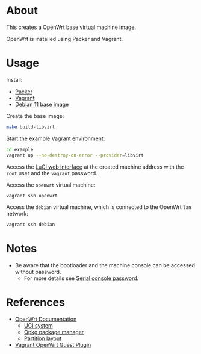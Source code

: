 # About

This creates a OpenWrt base virtual machine image.

OpenWrt is installed using Packer and Vagrant.

# Usage

Install:

* [Packer](https://www.packer.io/)
* [Vagrant](https://www.vagrantup.com/)
* [Debian 11 base image](https://github.com/rgl/debian-vagrant)

Create the base image:

```bash
make build-libvirt
```

Start the example Vagrant environment:

```bash
cd example
vagrant up --no-destroy-on-error --provider=libvirt
```

Access the [LuCI web interface](https://openwrt.org/docs/guide-user/luci/start)
at the created machine address with the `root` user and the `vagrant` password.

Access the `openwrt` virtual machine:

```bash
vagrant ssh openwrt
```

Access the `debian` virtual machine, which is connected to the OpenWrt `lan` network:

```bash
vagrant ssh debian
```

# Notes

* Be aware that the bootloader and the machine console can be accessed without password.
  * For more details see [Serial console password](https://oldwiki.archive.openwrt.org/doc/howto/serial.console.password).

# References

* [OpenWrt Documentation](https://openwrt.org/docs)
  * [UCI system](https://openwrt.org/docs/guide-user/base-system/uci)
  * [Opkg package manager](https://openwrt.org/docs/guide-user/additional-software/opkg)
  * [Partition layout](https://openwrt.org/docs/guide-user/installation/openwrt_x86#partition_layout)
* [Vagrant OpenWrt Guest Plugin](https://github.com/hashicorp/vagrant/tree/main/plugins/guests/openwrt)
